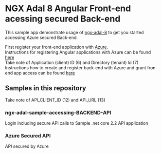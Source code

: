 # NGX Adal 8 Angular Front-end acessing secured Back-end

This sample app demonstrate usage of [ngx-adal-8](https://www.npmjs.com/package/ngx-adal-8) to get you started accessing Azure secured Back-end.

First register your front-end application with [Azure](https://portal.azure.com/).   
Instructions for registering Angular applications with Azure can be found [here](http://wpblog.fairmutex.com/2019/06/15/registering-an-angular-app-with-azure/)   
Take note of Application (client) ID (6) and Directory (tenant) Id (7)   
Instructions how to create and register back-end with Azure and grant fron-end app access can be found [here](http://wpblog.fairmutex.com/2019/06/18/registering-an-net-core-api-with-azure-portal-and-grant-permission-for-front-end/)
## Samples in this repository
Take note of API_CLIENT_ID (12) and API_URL (13)

### ngx-adal-sample-accessing-BACKEND-API

Login including secure API calls to  Sample .net core 2.2 API application

### Azure Secured API

API secured by Azure


